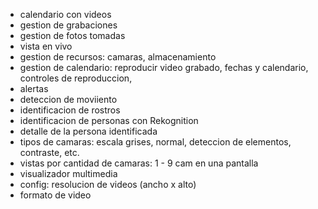 - calendario con videos
- gestion de grabaciones
- gestion de fotos tomadas
- vista en vivo
- gestion de recursos: camaras, almacenamiento
- gestion de calendario: reproducir video grabado, fechas y calendario, controles de reproduccion,
- alertas
- deteccion de moviiento
- identificacion de rostros
- identificacion de personas con Rekognition
- detalle de la persona identificada
- tipos de camaras: escala grises, normal, deteccion de elementos, contraste, etc.
- vistas por cantidad de camaras: 1 - 9 cam en una pantalla
- visualizador multimedia
- config: resolucion de videos (ancho x alto)
- formato de video